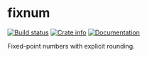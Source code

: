 # fixnum

[![Build status](https://travis-ci.org/loyd/fixnum.svg)](https://travis-ci.org/loyd/fixnum)
[![Crate info](https://img.shields.io/crates/v/fixnum.svg)](https://crates.io/crates/fixnum)
[![Documentation](https://docs.rs/fixnum/badge.svg)](https://docs.rs/fixnum)

Fixed-point numbers with explicit rounding.
